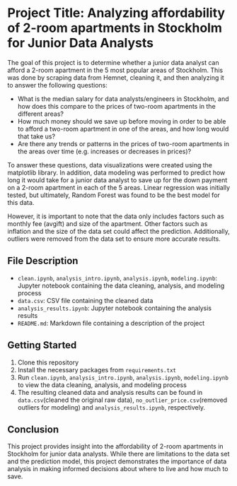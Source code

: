# Project Title: Analyzing affordability of 2-room apartments in Stockholm for Junior Data Analysts

The goal of this project is to determine whether a junior data analyst can afford a 2-room apartment in the 5 most popular areas of Stockholm. This was done by scraping data from Hemnet, cleaning it, and then analyzing it to answer the following questions:

- What is the median salary for data analysts/engineers in Stockholm, and how does this compare to the prices of two-room apartments in the different areas?
- How much money should we save up before moving in order to be able to afford a two-room apartment in one of the areas, and how long would that take us?
- Are there any trends or patterns in the prices of two-room apartments in the areas over time (e.g. increases or decreases in prices)?

To answer these questions, data visualizations were created using the matplotlib library. In addition, data modeling was performed to predict how long it would take for a junior data analyst to save up for the down payment on a 2-room apartment in each of the 5 areas. Linear regression was initially tested, but ultimately, Random Forest was found to be the best model for this data.

However, it is important to note that the data only includes factors such as monthly fee (avgift) and size of the apartment. Other factors such as inflation and the size of the data set could affect the prediction. Additionally, outliers were removed from the data set to ensure more accurate results.

## File Description
- `clean.ipynb`, `analysis_intro.ipynb`, `analysis.ipynb`, `modeling.ipynb`: Jupyter notebook containing the data cleaning, analysis, and modeling process
- `data.csv`: CSV file containing the cleaned data
- `analysis_results.ipynb`: Jupyter notebook containing the analysis results
- `README.md`: Markdown file containing a description of the project

## Getting Started
1. Clone this repository
2. Install the necessary packages from `requirements.txt`
3. Run `clean.ipynb`, `analysis_intro.ipynb`, `analysis.ipynb`, `modeling.ipynb` to view the data cleaning, analysis, and modeling process
4. The resulting cleaned data and analysis results can be found in `data.csv`(cleaned the original raw data), `no_outlier_price.csv`(removed outliers for modeling) and `analysis_results.ipynb`, respectively.

## Conclusion
This project provides insight into the affordability of 2-room apartments in Stockholm for junior data analysts. While there are limitations to the data set and the prediction model, this project demonstrates the importance of data analysis in making informed decisions about where to live and how much to save.
